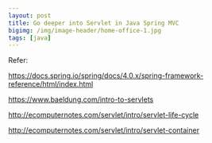 ```yaml
---
layout: post
title: Go deeper into Servlet in Java Spring MVC
bigimg: /img/image-header/home-office-1.jpg
tags: [java]
---
```






Refer: 

https://docs.spring.io/spring/docs/4.0.x/spring-framework-reference/html/index.html

https://www.baeldung.com/intro-to-servlets

http://ecomputernotes.com/servlet/intro/servlet-life-cycle

http://ecomputernotes.com/servlet/intro/servlet-container

